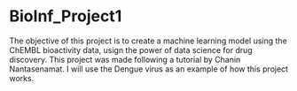 # BioInf_Project1
The objective of this project is to create a machine learning model using the ChEMBL bioactivity data, usign the power of data science for drug discovery. This project was made following a tutorial by Chanin Nantasenamat.
I will use the Dengue virus as an example of how this project works.

